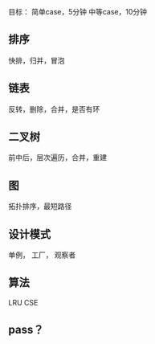 目标：
简单case，5分钟
中等case，10分钟

## 排序
快排，归并，冒泡

## 链表
反转，删除，合并，是否有环

## 二叉树
前中后，层次遍历，合并，重建

## 图
拓扑排序，最短路径

## 设计模式
单例， 工厂， 观察者

## 算法
LRU
CSE

## pass？

